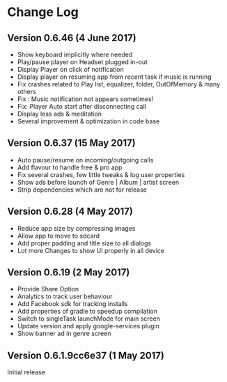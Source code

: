 Change Log
==========

Version 0.6.46 (4 June 2017) 
----------------------------
- Show keyboard implicitly where needed
- Play/pause player on Headset plugged in-out
- Display Player on click of notification 
- Display player on resuming app from recent task if music is running
- Fix crashes related to Play list, equalizer, folder, OutOfMemory & many others
- Fix : Music notification not appears sometimes!
- Fix: Player Auto start after disconnecting call
- Display less ads & meditation
- Several improvement & optimization in code base

Version 0.6.37 (15 May 2017) 
----------------------------
- Auto pause/resume on incoming/outgoing calls
- Add flavour to handle free & pro app
- Fix several crashes, few little tweaks & log user properties
- Show ads before launch of Genre | Album | artist screen
- Strip dependencies which are not for release

Version 0.6.28 (4 May 2017) 
----------------------------
- Reduce app size by compressing images
- Allow app to move to sdcard
- Add proper padding and title size to all dialogs
- Lot more Changes to show UI properly in all device

Version 0.6.19 (2 May 2017) 
----------------------------
- Provide Share Option
- Analytics to track user behaviour
- Add Facebook sdk for tracking installs
- Add properties of gradle to speedup compilation
- Switch to singleTask launchMode for main screen
- Update version and apply google-services plugin 
- Show banner ad in genre screen

Version 0.6.1.9cc6e37 (1 May 2017) 
----------------------------
Initial release


